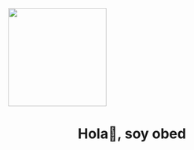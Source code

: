 <div>
  <img src="https://giphy.com/gifs/tecnocorp-tecnologia-tecnocorptecnologia-ti-osasco-lQDdDwdZpfYRn1MsJy" width=200/>
  <h1 align="center">Hola👋, soy obed</h1>
  <h3></h3>
</div>


<!--
**obed-tc/obed-tc** is a ✨ _special_ ✨ repository because its `README.md` (this file) appears on your GitHub profile.

Here are some ideas to get you started:

- 🔭 I’m currently working on ...
- 🌱 I’m currently learning ...
- 👯 I’m looking to collaborate on ...
- 🤔 I’m looking for help with ...
- 💬 Ask me about ...
- 📫 How to reach me: ...
- 😄 Pronouns: ...
- ⚡ Fun fact: ...
-->
